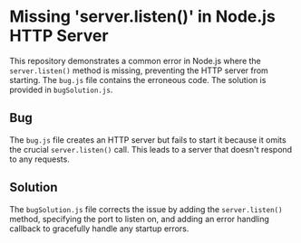 # Missing 'server.listen()' in Node.js HTTP Server

This repository demonstrates a common error in Node.js where the `server.listen()` method is missing, preventing the HTTP server from starting.  The `bug.js` file contains the erroneous code.  The solution is provided in `bugSolution.js`.

## Bug

The `bug.js` file creates an HTTP server but fails to start it because it omits the crucial `server.listen()` call. This leads to a server that doesn't respond to any requests.

## Solution

The `bugSolution.js` file corrects the issue by adding the `server.listen()` method, specifying the port to listen on, and adding an error handling callback to gracefully handle any startup errors.